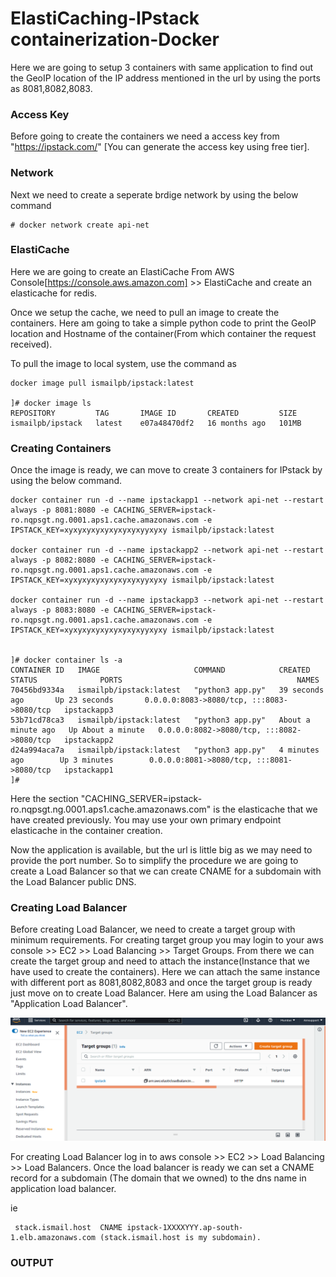 # ElastiCaching-IPstack containerization-Docker

Here we are going to setup 3 containers with same application to find out the GeoIP location of the IP address mentioned in the url by using the ports as 8081,8082,8083.

### Access Key

Before going to create the containers we need a access key from "https://ipstack.com/" [You can generate the access key using free tier].

### Network

Next we need to create a seperate brdige network by using the below command
```
# docker network create api-net
```
### ElastiCache

Here we are going to create an  ElastiCache From AWS Console[https://console.aws.amazon.com] >> ElastiCache and create an elasticache for redis.

Once we setup the cache, we need to pull an image to create the containers. Here am going to take a simple python code to print the GeoIP location and Hostname of the container(From which container the request received).

To pull the image to local system, use the command as 
```
docker image pull ismailpb/ipstack:latest

]# docker image ls
REPOSITORY         TAG       IMAGE ID       CREATED         SIZE
ismailpb/ipstack   latest    e07a48470df2   16 months ago   101MB
```
### Creating Containers

Once the image is ready, we can move to create 3 containers for IPstack by using the below command.

```
docker container run -d --name ipstackapp1 --network api-net --restart always -p 8081:8080 -e CACHING_SERVER=ipstack-ro.nqpsgt.ng.0001.aps1.cache.amazonaws.com -e IPSTACK_KEY=xyxyxyxyxyxyxyxyxyyxyxy ismailpb/ipstack:latest

docker container run -d --name ipstackapp2 --network api-net --restart always -p 8082:8080 -e CACHING_SERVER=ipstack-ro.nqpsgt.ng.0001.aps1.cache.amazonaws.com -e IPSTACK_KEY=xyxyxyxyxyxyxyxyxyyxyxy ismailpb/ipstack:latest

docker container run -d --name ipstackapp3 --network api-net --restart always -p 8083:8080 -e CACHING_SERVER=ipstack-ro.nqpsgt.ng.0001.aps1.cache.amazonaws.com -e IPSTACK_KEY=xyxyxyxyxyxyxyxyxyyxyxy ismailpb/ipstack:latest


]# docker container ls -a
CONTAINER ID   IMAGE                     COMMAND            CREATED              STATUS              PORTS                                       NAMES
70456bd9334a   ismailpb/ipstack:latest   "python3 app.py"   39 seconds ago       Up 23 seconds       0.0.0.0:8083->8080/tcp, :::8083->8080/tcp   ipstackapp3
53b71cd78ca3   ismailpb/ipstack:latest   "python3 app.py"   About a minute ago   Up About a minute   0.0.0.0:8082->8080/tcp, :::8082->8080/tcp   ipstackapp2
d24a994aca7a   ismailpb/ipstack:latest   "python3 app.py"   4 minutes ago        Up 3 minutes        0.0.0.0:8081->8080/tcp, :::8081->8080/tcp   ipstackapp1
]#
```
Here the section "CACHING_SERVER=ipstack-ro.nqpsgt.ng.0001.aps1.cache.amazonaws.com" is the elasticache that we have created previously. You may use your own  primary endpoint elasticache in the container creation.

Now the application is available, but the url is little big as we may need to provide the port number. So to simplify the procedure we are going to create a Load Balancer so that we can create CNAME for a subdomain with the Load Balancer public DNS.

### Creating Load Balancer

Before creating Load Balancer, we need to create a target group with minimum requirements. For creating target group you may login to your aws console >> EC2 >> Load Balancing >> Target Groups. From there we can create the target group and need to attach the instance(Instance that we have used to create the containers). Here we can attach the same instance with different port as 8081,8082,8083 and once the target group is ready just move on to create Load Balancer. Here am using the Load Balancer as "Application Load Balancer".

![image](https://github.com/Ismailpb/API-Caching-Docker/blob/86a364e315701427a804666461757fba69793f7f/Screenshot%20from%202021-12-23%2013-42-59.png)

For creating Load Balancer log in to aws console >> EC2 >> Load Balancing >> Load Balancers. Once the load balancer is ready we can set a  CNAME record for a subdomain (The domain that we owned) to the  dns name in application load balancer.


ie 
```
 stack.ismail.host  CNAME ipstack-1XXXXYYY.ap-south-1.elb.amazonaws.com (stack.ismail.host is my subdomain).
 ```
 
 ### OUTPUT
 
 








